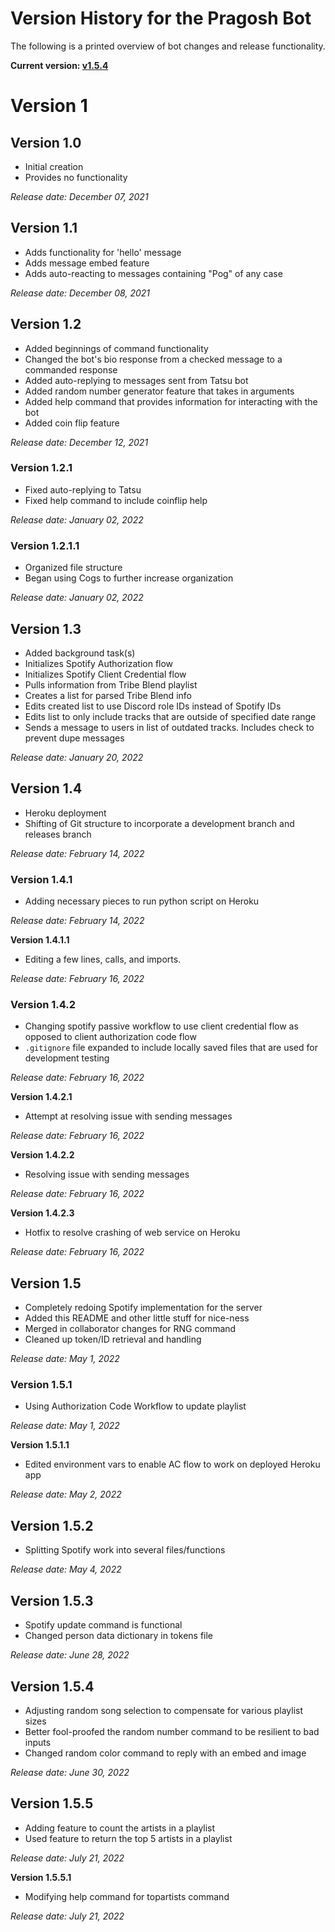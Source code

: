 # Version History for the Pragosh Bot

The following is a printed overview of bot changes and release functionality.

**Current version: [v1.5.4](#version-154)**

# Version 1

## Version 1.0

- Initial creation
- Provides no functionality

_Release date: December 07, 2021_

## Version 1.1

- Adds functionality for 'hello' message
- Adds message embed feature
- Adds auto-reacting to messages containing "Pog" of any case

_Release date: December 08, 2021_

## Version 1.2

- Added beginnings of command functionality
- Changed the bot's bio response from a checked message to a commanded response
- Added auto-replying to messages sent from Tatsu bot
- Added random number generator feature that takes in arguments
- Added help command that provides information for interacting with the bot
- Added coin flip feature

_Release date: December 12, 2021_

### Version 1.2.1

- Fixed auto-replying to Tatsu
- Fixed help command to include coinflip help

_Release date: January 02, 2022_

### Version 1.2.1.1

- Organized file structure
- Began using Cogs to further increase organization

_Release date: January 02, 2022_

## Version 1.3

- Added background task(s)
- Initializes Spotify Authorization flow
- Initializes Spotify Client Credential flow
- Pulls information from Tribe Blend playlist
- Creates a list for parsed Tribe Blend info
- Edits created list to use Discord role IDs instead of Spotify IDs
- Edits list to only include tracks that are outside of specified date range
- Sends a message to users in list of outdated tracks. Includes check to prevent
  dupe messages

_Release date: January 20, 2022_

## Version 1.4

- Heroku deployment
- Shifting of Git structure to incorporate a development branch and releases
  branch

_Release date: February 14, 2022_

### Version 1.4.1

- Adding necessary pieces to run python script on Heroku

_Release date: February 14, 2022_

**Version 1.4.1.1**

- Editing a few lines, calls, and imports.

_Release date: February 16, 2022_

### Version 1.4.2

- Changing spotify passive workflow to use client credential flow as opposed to
  client authorization code flow
- `.gitignore` file expanded to include locally saved files that are used for
  development testing

_Release date: February 16, 2022_

**Version 1.4.2.1**

- Attempt at resolving issue with sending messages

_Release date: February 16, 2022_

**Version 1.4.2.2**

- Resolving issue with sending messages

_Release date: February 16, 2022_

**Version 1.4.2.3**

- Hotfix to resolve crashing of web service on Heroku

_Release date: February 16, 2022_

## Version 1.5

- Completely redoing Spotify implementation for the server
- Added this README and other little stuff for nice-ness
- Merged in collaborator changes for RNG command
- Cleaned up token/ID retrieval and handling

_Release date: May 1, 2022_

### Version 1.5.1

- Using Authorization Code Workflow to update playlist

_Release date: May 1, 2022_

**Version 1.5.1.1**

- Edited environment vars to enable AC flow to work on deployed Heroku app

_Release date: May 2, 2022_

## Version 1.5.2

- Splitting Spotify work into several files/functions

_Release date: May 4, 2022_

## Version 1.5.3

- Spotify update command is functional
- Changed person data dictionary in tokens file

_Release date: June 28, 2022_

## Version 1.5.4

- Adjusting random song selection to compensate for various playlist sizes
- Better fool-proofed the random number command to be resilient to bad inputs
- Changed random color command to reply with an embed and image

_Release date: June 30, 2022_

## Version 1.5.5

- Adding feature to count the artists in a playlist
- Used feature to return the top 5 artists in a playlist

_Release date: July 21, 2022_

**Version 1.5.5.1**

- Modifying help command for topartists command

_Release date: July 21, 2022_
